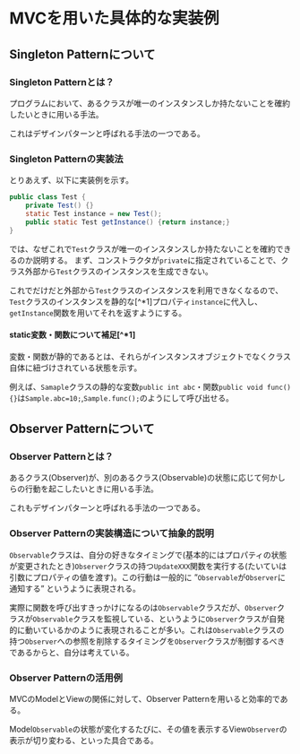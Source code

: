 # MVCを用いた具体的な実装例

## Singleton Patternについて

### Singleton Patternとは？
プログラムにおいて、あるクラスが唯一のインスタンスしか持たないことを確約したいときに用いる手法。

これはデザインパターンと呼ばれる手法の一つである。

### Singleton Patternの実装法
とりあえず、以下に実装例を示す。
```java
public class Test {
    private Test() {}
    static Test instance = new Test();
    public static Test getInstance() {return instance;}
}
```
では、なぜこれで`Test`クラスが唯一のインスタンスしか持たないことを確約できるのか説明する。
まず、コンストラクタが`private`に指定されていることで、クラス外部から`Test`クラスのインスタンスを生成できない。

これでだけだと外部から`Test`クラスのインスタンスを利用できなくなるので、`Test`クラスのインスタンスを静的な[^*1]プロパティ`instance`に代入し、`getInstance`関数を用いてそれを返すようにする。

#### static変数・関数について補足[^*1]

変数・関数が静的であるとは、それらがインスタンスオブジェクトでなくクラス自体に紐づけされている状態を示す。

例えば、`Samaple`クラスの静的な変数`public int abc`・関数`public void func(){}`は`Sample.abc=10;`,`Sample.func();`のようにして呼び出せる。

## Observer Patternについて

### Observer Patternとは？

あるクラス(Observer)が、別のあるクラス(Observable)の状態に応じて何かしらの行動を起こしたいときに用いる手法。

これもデザインパターンと呼ばれる手法の一つである。

### Observer Patternの実装構造について抽象的説明

`Observable`クラスは、自分の好きなタイミングで(基本的にはプロパティの状態が変更されたとき)`Observer`クラスの持つ`UpdateXXX`関数を実行する(たいていは引数にプロパティの値を渡す)。この行動は一般的に ”`Observable`が`Observer`に通知する” というように表現される。

実際に関数を呼び出すきっかけになるのは`Observable`クラスだが、`Observer`クラスが`Observable`クラスを監視している、というように`Observer`クラスが自発的に動いているかのように表現されることが多い。これは`Observable`クラスの持つ`Observer`への参照を削除するタイミングを`Observer`クラスが制御するべきであるからと、自分は考えている。

### Observer Patternの活用例

MVCのModelとViewの関係に対して、Observer Patternを用いると効率的である。

Model`Observable`の状態が変化するたびに、その値を表示するView`Observer`の表示が切り変わる、といった具合である。

